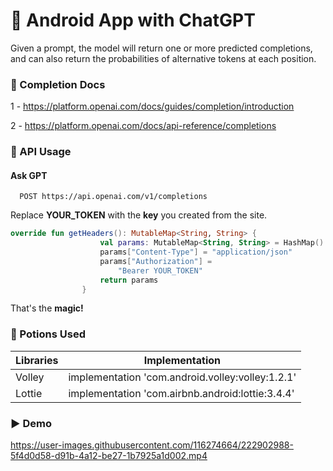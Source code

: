 
# 🧠 Android App with ChatGPT

Given a prompt, the model will return one or more predicted completions, and can also return the probabilities of alternative tokens at each position.



### 🧩 Completion Docs
1 -  https://platform.openai.com/docs/guides/completion/introduction

2 - https://platform.openai.com/docs/api-reference/completions

### 🔗 API Usage

#### Ask GPT

```http
  POST https://api.openai.com/v1/completions
```

Replace **YOUR_TOKEN** with the **key** you created from the site.

```kotlin
override fun getHeaders(): MutableMap<String, String> {
                    val params: MutableMap<String, String> = HashMap()
                    params["Content-Type"] = "application/json"
                    params["Authorization"] =
                        "Bearer YOUR_TOKEN"
                    return params
                }
```

That's the **magic!**

### 🧪 Potions Used

| **Libraries**           | **Implementation**                                                                |
| ----------------- | ------------------------------------------------------------------ |
| Volley | implementation 'com.android.volley:volley:1.2.1' |
| Lottie | implementation 'com.airbnb.android:lottie:3.4.4' |

### ▶️ Demo
https://user-images.githubusercontent.com/116274664/222902988-5f4d0d58-d91b-4a12-be27-1b7925a1d002.mp4